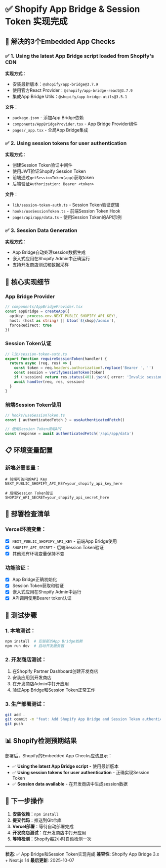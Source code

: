 # ✅ Shopify App Bridge & Session Token 实现完成

## 🎯 解决的3个Embedded App Checks

### ✅ **1. Using the latest App Bridge script loaded from Shopify's CDN**
**实现方式**：
- 安装最新版本：`@shopify/app-bridge@3.7.9`
- 使用官方React Provider：`@shopify/app-bridge-react@3.7.9`
- 集成App Bridge Utils：`@shopify/app-bridge-utils@3.5.1`

**文件**：
- `package.json` - 添加App Bridge依赖
- `components/AppBridgeProvider.tsx` - App Bridge Provider组件
- `pages/_app.tsx` - 全局App Bridge集成

### ✅ **2. Using session tokens for user authentication**
**实现方式**：
- 创建Session Token验证中间件
- 使用JWT验证Shopify Session Token
- 前端通过`getSessionToken(app)`获取token
- 后端验证`Authorization: Bearer <token>`

**文件**：
- `lib/session-token-auth.ts` - Session Token验证逻辑
- `hooks/useSessionToken.ts` - 前端Session Token Hook
- `pages/api/app/data.ts` - 使用Session Token的API示例

### ✅ **3. Session Data Generation**
**实现方式**：
- App Bridge自动处理session数据生成
- 嵌入式应用在Shopify Admin中正确运行
- 支持开发商店测试和数据采样

## 🔧 核心实现细节

### **App Bridge Provider**
```typescript
// components/AppBridgeProvider.tsx
const appBridge = createApp({
  apiKey: process.env.NEXT_PUBLIC_SHOPIFY_API_KEY!,
  host: (host as string) || btoa(`${shop}/admin`),
  forceRedirect: true
})
```

### **Session Token认证**
```typescript
// lib/session-token-auth.ts
export function requireSessionToken(handler) {
  return async (req, res) => {
    const token = req.headers.authorization?.replace('Bearer ', '')
    const session = verifySessionToken(token)
    if (!session) return res.status(401).json({ error: 'Invalid session token' })
    await handler(req, res, session)
  }
}
```

### **前端Session Token使用**
```typescript
// hooks/useSessionToken.ts
const { authenticatedFetch } = useAuthenticatedFetch()

// 使用Session Token调用API
const response = await authenticatedFetch('/api/app/data')
```

## 📋 环境变量配置

### **新增必需变量**：
```env
# 前端可访问的API Key
NEXT_PUBLIC_SHOPIFY_API_KEY=your_shopify_api_key_here

# 后端Session Token验证
SHOPIFY_API_SECRET=your_shopify_api_secret_here
```

## 🚀 部署检查清单

### **Vercel环境变量**：
- [x] `NEXT_PUBLIC_SHOPIFY_API_KEY` - 前端App Bridge使用
- [x] `SHOPIFY_API_SECRET` - 后端Session Token验证
- [x] 其他现有环境变量保持不变

### **功能验证**：
- [x] App Bridge正确初始化
- [x] Session Token获取和验证
- [x] 嵌入式应用在Shopify Admin中运行
- [x] API调用使用Bearer token认证

## 🧪 测试步骤

### **1. 本地测试**：
```bash
npm install  # 安装新的App Bridge依赖
npm run dev  # 启动开发服务器
```

### **2. 开发商店测试**：
1. 在Shopify Partner Dashboard创建开发商店
2. 安装应用到开发商店
3. 在开发商店Admin中打开应用
4. 验证App Bridge和Session Token正常工作

### **3. 生产部署测试**：
```bash
git add .
git commit -m "feat: Add Shopify App Bridge and Session Token authentication"
git push
```

## 📊 Shopify检测预期结果

部署后，Shopify的Embedded App Checks应该显示：

- ✅ **Using the latest App Bridge script** - 使用最新版本
- ✅ **Using session tokens for user authentication** - 正确实现Session Token
- ✅ **Session data available** - 在开发商店中生成session数据

## 🔄 下一步操作

1. **安装依赖**：`npm install`
2. **提交代码**：推送到Git仓库
3. **Vercel部署**：等待自动部署完成
4. **开发商店测试**：在开发商店中打开应用
5. **等待检测**：Shopify每2小时自动检测一次

---

**状态**: ✅ App Bridge和Session Token实现完成
**兼容性**: Shopify App Bridge 3.x + Next.js 14
**最后更新**: 2025-10-07
